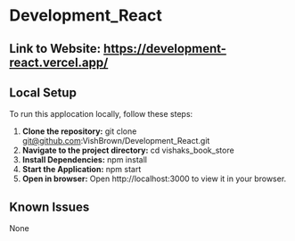 # Development_React
## Link to Website: https://development-react.vercel.app/
## Local Setup
To run this applocation locally, follow these steps:
1. **Clone the repository:** git clone git@github.com:VishBrown/Development_React.git
2. **Navigate to the project directory:** cd vishaks_book_store
3. **Install Dependencies:** npm install
4. **Start the Application:** npm start
5. **Open in browser:** Open http://localhost:3000 to view it in your browser.
## Known Issues
None